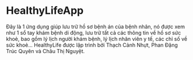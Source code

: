 # HealthyLifeApp
Đây là 1 ứng dụng giúp lưu trữ hồ sơ bệnh án của bệnh nhân, nó được xem như 1 sổ tay khám bệnh di động, lưu trữ tất cả các thông tin về hồ sơ sức khoẻ, bao gồm lý lịch người khám bệnh, lý lịch nhân viên y tế, các chỉ số về sức khoẻ... HealthyLife được lập trình bởi Thạch Cảnh Nhựt, Phan Đặng Trúc Quyên và Châu Thị Nguyệt.
